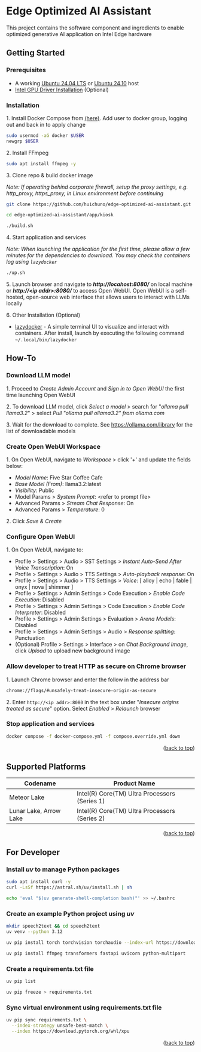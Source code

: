 <a name="readme-top"></a>

# Edge Optimized AI Assistant

This project contains the software component and ingredients to enable optimized generative AI application on Intel Edge hardware

## Getting Started

### Prerequisites
* A working [Ubuntu 24.04 LTS](https://releases.ubuntu.com/noble/ubuntu-24.04.2-desktop-amd64.iso) or [Ubuntu 24.10](https://releases.ubuntu.com/oracular/ubuntu-24.10-desktop-amd64.iso) host
* [Intel GPU Driver Installation](https://www.intel.com/content/www/us/en/developer/articles/tool/pytorch-prerequisites-for-intel-gpu/2-7.html) (Optional)

### Installation

1\. Install Docker Compose from [(here)](https://docs.docker.com/engine/install/ubuntu/#install-using-the-repository). Add user to docker group, logging out and back in to apply change

```sh
sudo usermod -aG docker $USER
newgrp $USER
```

2\. Install FFmpeg

```sh
sudo apt install ffmpeg -y
```

3\. Clone repo & build docker image

*Note: If operating behind corporate firewall, setup the proxy settings, e.g. http_proxy, https_proxy, in Linux environment before continuing*

```sh
git clone https://github.com/huichuno/edge-optimized-ai-assistant.git

cd edge-optimized-ai-assistant/app/kiosk

./build.sh
```

4\. Start application and services

*Note: When launching the application for the first time, please allow a few minutes for the dependencies to download. You may check the containers log using `lazydocker`*

```sh
./up.sh
```

5\. Launch browser and navigate to ***http://locahost:8080/*** on local machine or ***http://\<ip addr\>:8080/*** to access Open WebUI. Open WebUI is a self-hosted, open-source web interface that allows users to interact with LLMs locally

6\. Other Installation (Optional)
* [lazydocker](https://github.com/jesseduffield/lazydocker) - A simple terminal UI to visualize and interact with containers. After install, launch by executing the following command `~/.local/bin/lazydocker`

## How-To

### Download LLM model

1\. Proceed to *Create Admin Account* and *Sign in to Open WebUI* the first time launching Open WebUI

2\. To download LLM model, click *Select a model* > search for "*ollama pull llama3.2*" > select *Pull "ollama pull ollama3.2" from ollama.com*

3\. Wait for the download to complete. See https://ollama.com/library for the list of downloadable models

### Create Open WebUI Workspace

1\. On Open WebUI, navigate to *Workspace* > click '+' and update the fields below:
* *Model Name*: Five Star Coffee Cafe
* *Base Model (From)*: llama3.2:latest
* *Visibility*: Public
* Model Params > *System Prompt*: \<refer to prompt file\>
* Advanced Params > *Stream Chat Response*: On
* Advanced Params > *Temperature*: 0

2\. Click *Save & Create*

### Configure Open WebUI

1\. On Open WebUI, navigate to:
* Profile > Settings > Audio > SST Settings > *Instant Auto-Send After Voice Transcription*: On
* Profile > Settings > Audio > TTS Settings > *Auto-playback response*: On
* Profile > Settings > Audio > TTS Settings > *Voice*: [ alloy | echo | fable | onyx | nova | shimmer ]
* Profile > Settings > Admin Settings > Code Execution > *Enable Code Execution*: Disabled
* Profile > Settings > Admin Settings > Code Execution > *Enable Code Interpreter*: Disabled
* Profile > Settings > Admin Settings > Evaluation > *Arena Models*: Disabled
* Profile > Settings > Admin Settings > Audio > *Response splitting*: Punctuation
* (Optional) Profile > Settings > Interface > on *Chat Background Image*, click *Upload* to upload new background image

### Allow developer to treat HTTP as secure on Chrome browser

1\. Launch Chrome browser and enter the follow in the address bar
```sh
chrome://flags/#unsafely-treat-insecure-origin-as-secure
```
2\. Enter `http://<ip addr>:8080` in the text box under "*Insecure origins treated as secure*" option. Select *Enabled* > *Relaunch* browser

### Stop application and services

```sh
docker compose -f docker-compose.yml -f compose.override.yml down
```

<p align="right">(<a href="#readme-top">back to top</a>)</p>


## Supported Platforms

| Codename | Product Name |
|--|--|
| Meteor Lake | Intel(R) Core(TM) Ultra Processors (Series 1) |
| Lunar Lake, Arrow Lake | Intel(R) Core(TM) Ultra Processors (Series 2) |

<p align="right">(<a href="#readme-top">back to top</a>)</p>


## For Developer

### Install *uv* to manage Python packages
```sh
sudo apt install curl -y
curl -LsSf https://astral.sh/uv/install.sh | sh

echo 'eval "$(uv generate-shell-completion bash)"' >> ~/.bashrc
```

### Create an example Python project using *uv*
```sh
mkdir speech2text && cd speech2text
uv venv --python 3.12

uv pip install torch torchvision torchaudio --index-url https://download.pytorch.org/whl/xpu

uv pip install ffmpeg transformers fastapi uvicorn python-multipart
```

### Create a requirements.txt file
```sh
uv pip list

uv pip freeze > requirements.txt
```

### Sync virtual environment using requirements.txt file
```sh
uv pip sync requirements.txt \
  --index-strategy unsafe-best-match \
  --index https://download.pytorch.org/whl/xpu
```

<p align="right">(<a href="#readme-top">back to top</a>)</p>
